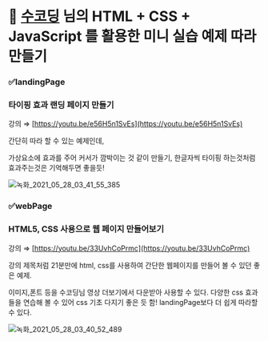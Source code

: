 # 🔷 [수코딩](https://www.youtube.com/channel/UCzA62wwyiLnVnqFP4VEUOZg) 님의 HTML + CSS + JavaScript 를 활용한 미니 실습 예제 따라 만들기


### ✅landingPage

### 타이핑 효과 랜딩 페이지 만들기

강의 ⇒ [https://youtu.be/e56H5n1SvEs](https://youtu.be/e56H5n1SvEs)

간단히 따라 할 수 있는 예제인데,

가상요소에 효과를 주어 커서가 깜박이는 것 같이 만들기, 한글자씩 타이핑 하는것처럼 효과주는것은 기억해두면 좋을듯!

![녹화_2021_05_28_03_41_55_385](https://user-images.githubusercontent.com/62537867/119887245-dc675780-bf6e-11eb-92b2-e77b24e619c1.gif)

### ✅webPage

### HTML5, CSS 사용으로 웹 페이지 만들어보기

강의 ⇒ [https://youtu.be/33UvhCoPrmc](https://youtu.be/33UvhCoPrmc)

강의 제목처럼 21분만에 html, css를 사용하여 간단한 웹페이지를 만들어 볼 수 있던 좋은 예제.

이미지,폰트 등을 수코딩님 영상 더보기에서 다운받아 사용할 수 있다.
다양한 css 효과들을 연습해 볼 수 있어 css 기초 다지기 좋은 듯 함! landingPage보다 더 쉽게 따라할 수 있다.

![녹화_2021_05_28_03_40_52_489](https://user-images.githubusercontent.com/62537867/119887363-00c33400-bf6f-11eb-8c34-d7f1d8906ae0.gif)
